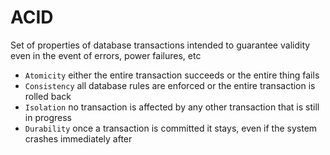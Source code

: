 # ACID

Set of properties of database transactions intended to guarantee validity even in the event of errors, power failures, etc

- `Atomicity` either the entire transaction succeeds or the entire thing fails
- `Consistency` all database rules are enforced or the entire transaction is rolled back
- `Isolation` no transaction is affected by any other transaction that is still in progress
- `Durability` once a transaction is committed it stays, even if the system crashes immediately after
